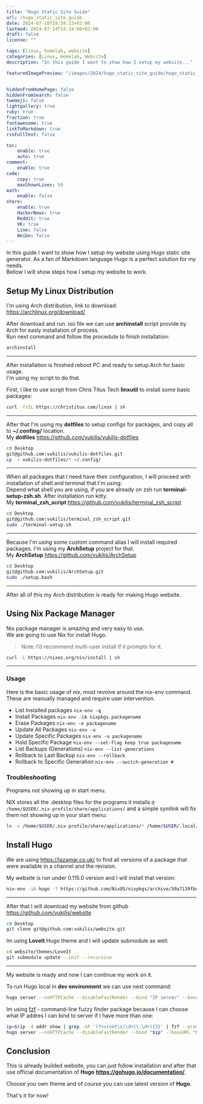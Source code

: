 ```yaml
---
title: "Hugo Static Site Guide"
url: /hugo_static_site_guide
date: 2024-07-10T18:59:13+02:00
lastmod: 2024-07-14T14:24:00+02:00
draft: false
license: ""

tags: [linux, homelab, website]
categories: [Linux, Homelab, Website]
description: "In this guide I want to show how I setup my website..."

featuredImagePreview: "/images/2024/hugo_static_site_guide/hugo_static_site_guide.png"


hiddenFromHomePage: false
hiddenFromSearch: false
twemoji: false
lightgallery: true
ruby: true
fraction: true
fontawesome: true
linkToMarkdown: true
rssFullText: false

toc:
    enable: true
    auto: true
comment:
    enable: true
code:
    copy: true
    maxShownLines: 50
math:
    enable: false
share:
    enable: true
    HackerNews: true
    Reddit: true
    VK: true
    Line: false
    Weibo: false
---
```

<!--more-->

In this guide I want to show how I setup my website using Hugo static site generator. As a fan of Markdown language Hugo is a perfect solution for my needs.  
Bellow I will show steps how I setup my website to work.

## Setup My Linux Distribution

I'm using Arch distribution, link to download: https://archlinux.org/download/

After download and run .iso file we can use **archinstall** script provide by Arch for easly installation of process.  
Run next command and follow the procedute to finish installation:

```bash
archinstall
```

---

After installation is finished reboot PC and ready to setup Arch for basic usage.  
I'm using my script to do that.

First, I like to use script from Chris Titus Tech **linxutil** to install some basic packages:

```bash
curl -fsSL https://christitus.com/linux | sh
```

---

After that I'm using my **dotfiles** to setup configs for packages, and copy all to **~/.confing/** location.  
My **dotfiles** https://github.com/vukilis/vukilis-dotfiles

```bash
cd Desktop
git@github.com:vukilis/vukilis-dotfiles.git
cp -r vukilis-dotfiles/* ~/.config/
```

---

When all packages that I need have their configuration, I will proceed with installation of shell and terminal that I'm using:  
Depend what shell you are using, if you are already on zsh run **terminal-setup-zsh.sh**. After installation run kitty.  
My **terminal_zsh_script** https://github.com/vukilis/terminal_zsh_script

```bash
cd Desktop
git@github.com:vukilis/terminal_zsh_script.git
sudo ./terminal-setup.sh
```

---

Because I'm using some custom command alias I will install required packages.
I'm using my **ArchSetup** project for that.  
My **ArchSetup** https://github.com/vukilis/ArchSetup

```bash
cd Desktop
git@github.com:vukilis/ArchSetup.git
sudo ./setup.bash
```

---

After all of this my Arch distribution is ready for making Hugo website.

## Using Nix Package Manager

Nix package manager is amazing and very easy to use.  
We are going to use Nix for install Hugo.

> Note: I’d recommend multi-user install if it prompts for it.

```bash
curl -L https://nixos.org/nix/install | sh
```

---

### Usage

Here is the basic usage of nix, most revolve around the nix-env command. These are manually managed and require user intervention.

* List Installed packages `nix-env -q`
* Install Packages `nix-env -iA nixpkgs.packagename`
* Erase Packages `nix-env -e packagename`
* Update All Packages `nix-env -u`
* Update Specific Packages `nix-env -u packagename`
* Hold Specific Package `nix-env --set-flag keep true packagename`
* List Backups (Generations) `nix-env --list-generations`
* Rollback to Last Backup `nix-env --rollback`
* Rollback to Specific Generation `nix-env --switch-generation #`  

### Troubleshooting

Programs not showing up in start menu.

NIX stores all the .desktop files for the programs it installs `@ /home/$USER/.nix-profile/share/applications/` and a simple symlink will fix them not showing up in your start menu:

```bash
ln -s /home/$USER/.nix-profile/share/applications/* /home/$USER/.local/share/applications/
```

## Install Hugo

We are using https://lazamar.co.uk/ to find all versions of a package that were available in a channel and the revision.

My website is run under 0.115.0 version and I will install that version:

```bash
nix-env -iA hugo -f https://github.com/NixOS/nixpkgs/archive/50a7139fbd1acd4a3d4cfa695e694c529dd26f3a.tar.gz
```

---

After that I will download my website from github https://github.com/vukilis/website

```bash 
cd Desktop
git clone git@github.com:vukilis/website.git
```

Im using **LoveIt** Hugo theme and I will update submodule as well:

```bash
cd website/themes/LoveIt
git submodule update --init --recursive
```

---

My website is ready and now I can continue my work on it.

To run Hugo local in **dev environment** we can use next command:

```bash
hugo server --noHTTPCache --disableFastRender --bind "IP server" --baseURL "IP server"
```

Im using [fzf](https://github.com/junegunn/fzf) - command-line fuzzy finder package because I can choose what IP addres I can bind to server if I have more than one:

```bash
ip=$(ip -4 addr show | grep -oP '(?<=inet\s)\d+(\.\d+){3}' | fzf --prompt="Select IP: ")
hugo server --noHTTPCache --disableFastRender --bind "$ip" --baseURL "http://$ip"
```

## Conclusion

This is already builded website, you can just follow installation and after that use official documentation of **Hugo** **https://gohugo.io/documentation/**.

Choose you own theme and of course you can use latest version of **Hugo**.

That's it for now!
